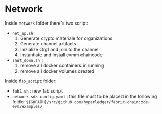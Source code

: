 # Network

Inside `network` folder there's two script:
- `net_up.sh` : 
  1. Generate crypto materiale for organizations
  2. Generate channel artifacts
  3. Inizialize Org1 and join to the channel
  4. Instantiate and Install evmm chaincode
- `shut_down.sh` :
  1. remove all docker containers in running
  2. remove all docker volumes created

Inside `fab_script` folder:
- `fab1.sh` : new fab script
- `network-sdk-config.yaml` : this file must to be placed in the following folder `${GOPATH}/src/github.com/hyperledger/fabric-chaincode-evm/examples/`
